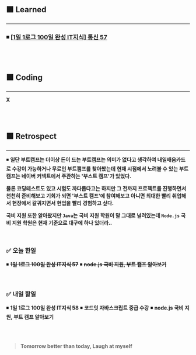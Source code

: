 ## ⬛ Learned

---

### ◾ [[1일 1로그 100일 완성 IT지식] 통신 57](https://velog.io/@lilclown/1%EC%9D%BC-1%EB%A1%9C%EA%B7%B8-100%EC%9D%BC-%EC%99%84%EC%84%B1-IT%EC%A7%80%EC%8B%9D-%ED%86%B5%EC%8B%A0-57)

<br><br>

## ⬛ Coding

---

**X**

<br><br>

## ⬛ Retrospect

---

◾ **일단 부트캠프는 더이상 돈이 드는 부트캠프는 의미가 없다고 생각하여 내일배움카드로 수강이 가능하거나 무료인 부트캠프를 찾아봤는데 현재 시점에서 노려볼 수 있는 부트캠프는 네이버 커넥트에서 주관하는 '부스트 캠프'가 있었다.**

**물론 코딩테스트도 있고 시험도 까다롭다고는 하지만 그 전까지 프로젝트를 진행하면서 천천히 준비해보고 기회가 되면 '부스트 캠프'에 참여해보고 아니면 최대한 빨리 취업해서 현장에서 갈궈지면서 현업을 빨리 경험하고 싶다.**

**국비 지원 또한 알아봤지만 `Java`는 국비 지원 학원이 말 그대로 널려있는데 `Node.js` 국비 지원 학원은 현재 기준으로 대구에 하나 있더라..**

<br>

### ✅ 오늘 한일

◾ ~~**1일 1로그 100일 완성 IT지식 57**~~
◾ ~~**node.js 국비 지원, 부트 캠프 알아보기**~~

<br>

### ✅ 내일 할일

◾ **1일 1로그 100일 완성 IT지식 58**
◾ **코드잇 자바스크립트 중급 수강**
◾ **node.js 국비 지원, 부트 캠프 알아보기**

<br><br>

> **Tomorrow better than today, Laugh at myself**
